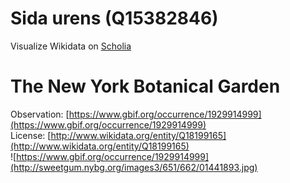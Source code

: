 
Sida urens (Q15382846)
======================
  
Visualize Wikidata on [Scholia](https://scholia.toolforge.org/taxon/Q15382846)
# The New York Botanical Garden
  
Observation: [https://www.gbif.org/occurrence/1929914999](https://www.gbif.org/occurrence/1929914999)  
License: [http://www.wikidata.org/entity/Q18199165](http://www.wikidata.org/entity/Q18199165)  
![https://www.gbif.org/occurrence/1929914999](http://sweetgum.nybg.org/images3/651/662/01441893.jpg)